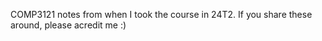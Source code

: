 COMP3121 notes from when I took the course in 24T2.
If you share these around, please acredit me :)

